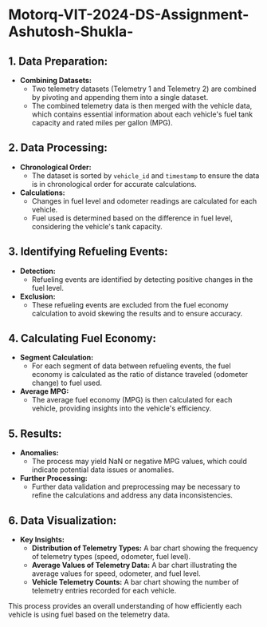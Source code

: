 # Motorq-VIT-2024-DS-Assignment-Ashutosh-Shukla-
## 1. Data Preparation:
- **Combining Datasets:** 
  - Two telemetry datasets (Telemetry 1 and Telemetry 2) are combined by pivoting and appending them into a single dataset.
  - The combined telemetry data is then merged with the vehicle data, which contains essential information about each vehicle's fuel tank capacity and rated miles per gallon (MPG).

## 2. Data Processing:
- **Chronological Order:**
  - The dataset is sorted by `vehicle_id` and `timestamp` to ensure the data is in chronological order for accurate calculations.
- **Calculations:**
  - Changes in fuel level and odometer readings are calculated for each vehicle.
  - Fuel used is determined based on the difference in fuel level, considering the vehicle's tank capacity.

## 3. Identifying Refueling Events:
- **Detection:**
  - Refueling events are identified by detecting positive changes in the fuel level.
- **Exclusion:**
  - These refueling events are excluded from the fuel economy calculation to avoid skewing the results and to ensure accuracy.

## 4. Calculating Fuel Economy:
- **Segment Calculation:**
  - For each segment of data between refueling events, the fuel economy is calculated as the ratio of distance traveled (odometer change) to fuel used.
- **Average MPG:**
  - The average fuel economy (MPG) is then calculated for each vehicle, providing insights into the vehicle's efficiency.

## 5. Results:
- **Anomalies:**
  - The process may yield NaN or negative MPG values, which could indicate potential data issues or anomalies.
- **Further Processing:**
  - Further data validation and preprocessing may be necessary to refine the calculations and address any data inconsistencies.

## 6. Data Visualization:
- **Key Insights:**
  - **Distribution of Telemetry Types:** A bar chart showing the frequency of telemetry types (speed, odometer, fuel level).
  - **Average Values of Telemetry Data:** A bar chart illustrating the average values for speed, odometer, and fuel level.
  - **Vehicle Telemetry Counts:** A bar chart showing the number of telemetry entries recorded for each vehicle.

This process provides an overall understanding of how efficiently each vehicle is using fuel based on the telemetry data.

